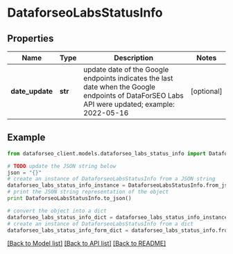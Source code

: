 # DataforseoLabsStatusInfo


## Properties

Name | Type | Description | Notes
------------ | ------------- | ------------- | -------------
**date_update** | **str** | update date of the Google endpoints indicates the last date when the Google endpoints of DataForSEO Labs API were updated; example: 2022-05-16 | [optional] 

## Example

```python
from dataforseo_client.models.dataforseo_labs_status_info import DataforseoLabsStatusInfo

# TODO update the JSON string below
json = "{}"
# create an instance of DataforseoLabsStatusInfo from a JSON string
dataforseo_labs_status_info_instance = DataforseoLabsStatusInfo.from_json(json)
# print the JSON string representation of the object
print DataforseoLabsStatusInfo.to_json()

# convert the object into a dict
dataforseo_labs_status_info_dict = dataforseo_labs_status_info_instance.to_dict()
# create an instance of DataforseoLabsStatusInfo from a dict
dataforseo_labs_status_info_form_dict = dataforseo_labs_status_info.from_dict(dataforseo_labs_status_info_dict)
```
[[Back to Model list]](../README.md#documentation-for-models) [[Back to API list]](../README.md#documentation-for-api-endpoints) [[Back to README]](../README.md)


